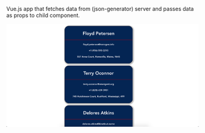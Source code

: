 Vue.js app that fetches data from (json-generator) server and passes data as props to child component. 

![alt text](https://github.com/willcofer555/vue-fetch/blob/master/src/assets/Screen%20Shot%202021-01-21%20at%209.25.39%20AM.png)